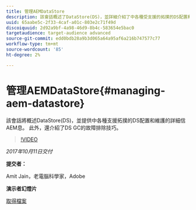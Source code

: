 ```yaml
---
title: 管理AEMDataStore
description: 該會話概述了DataStore(DS)，並詳細介紹了中各種受支援的拓撲的DS配置和維AEM護。 此外，還介紹了DS GC的故障排除技巧。
uuid: 65aabe5c-2f33-4caf-a01c-803e2c71f49d
discoiquuid: 2d92a9bf-4a98-46d9-8b4c-583654e5bac0
targetaudience: target-audience advanced
source-git-commit: edd0bdb28a9b3d065a64a95af6a216b747577c77
workflow-type: tm+mt
source-wordcount: '85'
ht-degree: 2%

---
```


# 管理AEMDataStore{#managing-aem-datastore}

該會話將概述DataStore(DS)，並提供中各種支援拓撲的DS配置和維護的詳細信AEM息。 此外，還介紹了DS GC的故障排除技巧。

>[!VIDEO](https://video.tv.adobe.com/v/20422/?quality=9)

*2017年10月11日交付*

**提交者：**

Amit Jain，老電腦科學家，Adobe

**演示者幻燈片**

[取得檔案](assets/managing-aem-datastoreoct17.pdf)
<!--
[Get back to the Overview](https://helpx.adobe.com/experience-manager/kt/eseminars/gems/aem-index.html)
-->
